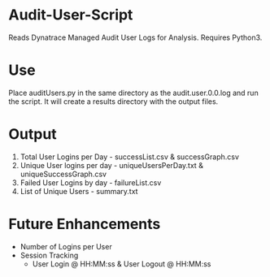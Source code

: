 # Audit-User-Script
Reads Dynatrace Managed Audit User Logs for Analysis. Requires Python3.

#	Use 
Place auditUsers.py in the same directory as the audit.user.0.0.log and run the script. It will create a results directory with the output files. 

# Output
1. Total User Logins per Day - successList.csv & successGraph.csv
2. Unique User logins per day - uniqueUsersPerDay.txt & uniqueSuccessGraph.csv
3. Failed User Logins by day - failureList.csv
4. List of Unique Users - summary.txt

# Future Enhancements
- Number of Logins per User
- Session Tracking
   - User Login @ HH:MM:ss & User Logout @ HH:MM:ss
